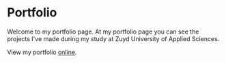 # Portfolio

Welcome to my portfolio page. At my portfolio page you can see the projects I've made during my study at Zuyd University of Applied Sciences.

View my portfolio [online](https://github.com/1745484zerdoner/Portfolio).
